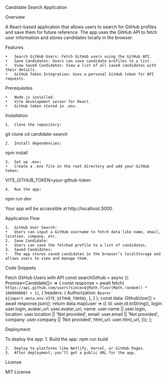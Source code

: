 Candidate Search Application

Overview

A React-based application that allows users to search for GitHub profiles and save them for future reference. The app uses the GitHub API to fetch user information and stores candidates locally in the browser.

Features

	•	Search GitHub Users: Fetch GitHub users using the GitHub API.
	•	Save Candidates: Users can save candidate profiles to a list.
	•	View Saved Candidates: View a list of all saved candidates with their details.
	•	GitHub Token Integration: Uses a personal GitHub token for API requests.

Prerequisites

	•	Node.js installed.
	•	Vite development server for React.
	•	GitHub token stored in .env.

Installation

	1.	Clone the repository:
 git clone <your-repo-url>
cd candidate-search

	2.	Install dependencies:
 npm install

 
	3.	Set up .env:
	•	Create a .env file in the root directory and add your GitHub token:
 VITE_GITHUB_TOKEN=your-github-token

 	4.	Run the app:
  npm run dev

  Your app will be accessible at http://localhost:3000.

Application Flow

	1.	GitHub User Search:
	•	Users can input a GitHub username to fetch data like name, email, location, company, etc.
	2.	Save Candidate:
	•	Users can save the fetched profile to a list of candidates.
	3.	Saved Candidates:
	•	The app stores saved candidates in the browser’s localStorage and allows users to view and manage them.

Code Snippets

Fetch GitHub Users with API
const searchGithub = async (): Promise<Candidate[]> => {
  const response = await fetch(
    `https://api.github.com/users?since=${Math.floor(Math.random() * 100000000) + 1}`,
    {
      headers: {
        Authorization: `Bearer ${import.meta.env.VITE_GITHUB_TOKEN}`,
      },
    }
  );
  const data: GithubUser[] = await response.json();
  return data.map(user => ({
    id: user.id.toString(),
    login: user.login,
    avatar_url: user.avatar_url,
    name: user.name || user.login,
    location: user.location || 'Not provided',
    email: user.email || 'Not provided',
    company: user.company || 'Not provided',
    html_url: user.html_url,
  }));
};

Deployment

To deploy the app:
	1.	Build the app:
 npm run build

 	2.	Deploy to platforms like Netlify, Vercel, or GitHub Pages.
	3.	After deployment, you’ll get a public URL for the app.

License

MIT License
